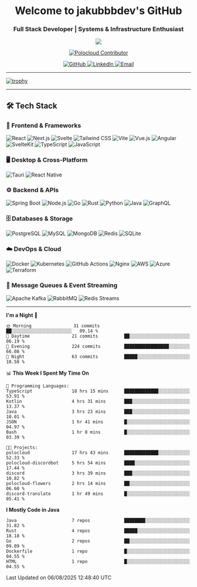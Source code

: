 <h1 align="center">Welcome to jakubbbdev's GitHub</h1>
<h3 align="center">Full Stack Developer | Systems & Infrastructure Enthusiast</h3>

<p align="center">
  <img src="https://readme-typing-svg.herokuapp.com?font=Fira+Code&duration=3000&pause=1000&center=true&vCenter=true&width=435&lines=Open+Source+Enthusiast;Frontend+%7C+Backend+%7C+DevOps;Always+Learning+%26+Building" />
</p>

<p align="center">
  <a href="https://github.com/polocloud">
    <img src="https://img.shields.io/badge/Contributor-Polocloud-00BFFF?style=for-the-badge&logo=github&logoColor=white" alt="Polocloud Contributor"/>
  </a>
</p>


<div align="center">
  <a href="https://github.com/jakubbbdev">
    <img src="https://img.shields.io/badge/GitHub-100000?style=for-the-badge&logo=github&logoColor=white" alt="GitHub"/>
  </a>
  <a href="https://linkedin.com/in/jakubbbdev">
    <img src="https://img.shields.io/badge/LinkedIn-0077B5?style=for-the-badge&logo=linkedin&logoColor=white" alt="LinkedIn"/>
  </a>
  <a href="mailto:business@jakubbbdev.de">
    <img src="https://img.shields.io/badge/Email-D14836?style=for-the-badge&logo=gmail&logoColor=white" alt="Email"/>
  </a>
</div>

---

[![trophy](https://github-profile-trophy.vercel.app/?username=jakubbbdev&margin-w=15&theme=darkhub&no-bg=true&no-frame=true)](https://github.com/ryo-ma/github-profile-trophy)

---

## 🛠️ Tech Stack

### 🎨 Frontend & Frameworks
<div align="left">
  <img src="https://img.shields.io/badge/React-61DAFB?style=for-the-badge&logo=react&logoColor=black" alt="React"/>
  <img src="https://img.shields.io/badge/Next.js-000000?style=for-the-badge&logo=next.js&logoColor=white" alt="Next.js"/>
  <img src="https://img.shields.io/badge/Svelte-FF3E00?style=for-the-badge&logo=svelte&logoColor=white" alt="Svelte"/>
  <img src="https://img.shields.io/badge/Tailwind_CSS-38B2AC?style=for-the-badge&logo=tailwind-css&logoColor=white" alt="Tailwind CSS"/>
  <img src="https://img.shields.io/badge/Vite-646CFF?style=for-the-badge&logo=vite&logoColor=white" alt="Vite"/>
  <img src="https://img.shields.io/badge/Vue.js-4FC08D?style=for-the-badge&logo=vue.js&logoColor=white" alt="Vue.js"/>
  <img src="https://img.shields.io/badge/Angular-DD0031?style=for-the-badge&logo=angular&logoColor=white" alt="Angular"/>
  <img src="https://img.shields.io/badge/SvelteKit-FF3E00?style=for-the-badge&logo=svelte&logoColor=white" alt="SvelteKit"/>
  <img src="https://img.shields.io/badge/TypeScript-3178C6?style=for-the-badge&logo=typescript&logoColor=white" alt="TypeScript"/>
  <img src="https://img.shields.io/badge/JavaScript-F7DF1E?style=for-the-badge&logo=javascript&logoColor=black" alt="JavaScript"/>
</div>

### 🖥️ Desktop & Cross-Platform
<div align="left">
  <img src="https://img.shields.io/badge/Tauri-0A1014?style=for-the-badge&logo=tauri&logoColor=white" alt="Tauri"/>
  <img src="https://img.shields.io/badge/React_Native-61DAFB?style=for-the-badge&logo=react&logoColor=black" alt="React Native"/>
</div>

### ⚙️ Backend & APIs
<div align="left">
  <img src="https://img.shields.io/badge/Spring_Boot-6DB33F?style=for-the-badge&logo=spring-boot&logoColor=white" alt="Spring Boot"/>
  <img src="https://img.shields.io/badge/Node.js-339933?style=for-the-badge&logo=node.js&logoColor=white" alt="Node.js"/>
  <img src="https://img.shields.io/badge/Go-00ADD8?style=for-the-badge&logo=go&logoColor=white" alt="Go"/>
  <img src="https://img.shields.io/badge/Rust-000000?style=for-the-badge&logo=rust&logoColor=white" alt="Rust"/>
  <img src="https://img.shields.io/badge/Python-3776AB?style=for-the-badge&logo=python&logoColor=white" alt="Python"/>
  <img src="https://img.shields.io/badge/Java-ED8B00?style=for-the-badge&logo=openjdk&logoColor=white" alt="Java"/>
  <img src="https://img.shields.io/badge/GraphQL-E10098?style=for-the-badge&logo=graphql&logoColor=white" alt="GraphQL"/>
</div>

### 🗄️ Databases & Storage
<div align="left">
  <img src="https://img.shields.io/badge/PostgreSQL-4169E1?style=for-the-badge&logo=postgresql&logoColor=white" alt="PostgreSQL"/>
  <img src="https://img.shields.io/badge/MySQL-005C84?style=for-the-badge&logo=mysql&logoColor=white" alt="MySQL"/>
  <img src="https://img.shields.io/badge/MongoDB-13aa52?style=for-the-badge&logo=mongodb&logoColor=white" alt="MongoDB"/>
  <img src="https://img.shields.io/badge/Redis-DC382D?style=for-the-badge&logo=redis&logoColor=white" alt="Redis"/>
  <img src="https://img.shields.io/badge/SQLite-07405E?style=for-the-badge&logo=sqlite&logoColor=white" alt="SQLite"/>
</div>

### ☁️ DevOps & Cloud
<div align="left">
  <img src="https://img.shields.io/badge/Docker-2496ED?style=for-the-badge&logo=docker&logoColor=white" alt="Docker"/>
  <img src="https://img.shields.io/badge/Kubernetes-326CE5?style=for-the-badge&logo=kubernetes&logoColor=white" alt="Kubernetes"/>
  <img src="https://img.shields.io/badge/GitHub_Actions-2088FF?style=for-the-badge&logo=githubactions&logoColor=white" alt="GitHub Actions"/>
  <img src="https://img.shields.io/badge/Nginx-009639?style=for-the-badge&logo=nginx&logoColor=white" alt="Nginx"/>
  <img src="https://img.shields.io/badge/AWS-232F3E?style=for-the-badge&logo=amazon-aws&logoColor=white" alt="AWS"/>
  <img src="https://img.shields.io/badge/Azure-0078D4?style=for-the-badge&logo=microsoft-azure&logoColor=white" alt="Azure"/>
  <img src="https://img.shields.io/badge/Terraform-7B42BC?style=for-the-badge&logo=terraform&logoColor=white" alt="Terraform"/>
</div>

### 📨 Message Queues & Event Streaming
<div align="left">
  <img src="https://img.shields.io/badge/Apache_Kafka-231F20?style=for-the-badge&logo=apache-kafka&logoColor=white" alt="Apache Kafka"/>
  <img src="https://img.shields.io/badge/RabbitMQ-FF6600?style=for-the-badge&logo=rabbitmq&logoColor=white" alt="RabbitMQ"/>
  <img src="https://img.shields.io/badge/Redis-Streams-DC382D?style=for-the-badge&logo=redis&logoColor=white" alt="Redis Streams"/>
</div>

---

<!--START_SECTION:waka-->
**I'm a Night 🦉** 

```text
🌞 Morning                31 commits          ██░░░░░░░░░░░░░░░░░░░░░░░   09.14 % 
🌆 Daytime                21 commits          ██░░░░░░░░░░░░░░░░░░░░░░░   06.19 % 
🌃 Evening                224 commits         █████████████████░░░░░░░░   66.08 % 
🌙 Night                  63 commits          █████░░░░░░░░░░░░░░░░░░░░   18.58 % 
```


📊 **This Week I Spent My Time On** 

```text
💬 Programming Languages: 
TypeScript               18 hrs 15 mins      █████████████░░░░░░░░░░░░   53.91 % 
Kotlin                   4 hrs 31 mins       ███░░░░░░░░░░░░░░░░░░░░░░   13.37 % 
Java                     3 hrs 23 mins       ███░░░░░░░░░░░░░░░░░░░░░░   10.01 % 
JSON                     1 hr 41 mins        █░░░░░░░░░░░░░░░░░░░░░░░░   04.97 % 
Bash                     1 hr 8 mins         █░░░░░░░░░░░░░░░░░░░░░░░░   03.39 % 

🐱‍💻 Projects: 
polocloud                17 hrs 43 mins      █████████████░░░░░░░░░░░░   52.33 % 
polocloud-discordbot     5 hrs 54 mins       ████░░░░░░░░░░░░░░░░░░░░░   17.44 % 
discord                  3 hrs 39 mins       ███░░░░░░░░░░░░░░░░░░░░░░   10.82 % 
polocloud-flowers        2 hrs 14 mins       ██░░░░░░░░░░░░░░░░░░░░░░░   06.60 % 
discord-translate        1 hr 49 mins        █░░░░░░░░░░░░░░░░░░░░░░░░   05.41 % 
```

**I Mostly Code in Java** 

```text
Java                     7 repos             ████████░░░░░░░░░░░░░░░░░   31.82 % 
Rust                     4 repos             █████░░░░░░░░░░░░░░░░░░░░   18.18 % 
Go                       2 repos             ██░░░░░░░░░░░░░░░░░░░░░░░   09.09 % 
Dockerfile               1 repo              █░░░░░░░░░░░░░░░░░░░░░░░░   04.55 % 
HTML                     1 repo              █░░░░░░░░░░░░░░░░░░░░░░░░   04.55 % 
```




 Last Updated on 06/08/2025 12:48:40 UTC
<!--END_SECTION:waka-->

